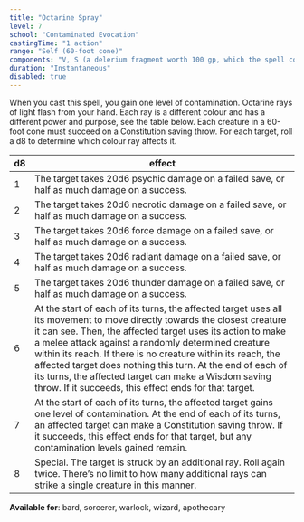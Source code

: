 ```yaml
---
title: "Octarine Spray"
level: 7
school: "Contaminated Evocation"
castingTime: "1 action"
range: "Self (60-foot cone)"
components: "V, S (a delerium fragment worth 100 gp, which the spell consumes)"
duration: "Instantaneous"
disabled: true
---
```


When you cast this spell, you gain one level of contamination. Octarine rays of light flash from your hand. Each ray is a different colour and has a different power and purpose, see the table below. Each creature in a 60-foot cone must succeed on a Constitution saving throw. For each target, roll a d8 to determine which colour ray affects it.

| d8  | effect                                                                                                                                                                                                                                                                                                                                                                                                                                                                                        |
| --- | --------------------------------------------------------------------------------------------------------------------------------------------------------------------------------------------------------------------------------------------------------------------------------------------------------------------------------------------------------------------------------------------------------------------------------------------------------------------------------------------- |
| 1   | The target takes 20d6 psychic damage on a failed save, or half as much damage on a success.                                                                                                                                                                                                                                                                                                                                                                                                   |
| 2   | The target takes 20d6 necrotic damage on a failed save, or half as much damage on a success.                                                                                                                                                                                                                                                                                                                                                                                                  |
| 3   | The target takes 20d6 force damage on a failed save, or half as much damage on a success.                                                                                                                                                                                                                                                                                                                                                                                                     |
| 4   | The target takes 20d6 radiant damage on a failed save, or half as much damage on a success.                                                                                                                                                                                                                                                                                                                                                                                                   |
| 5   | The target takes 20d6 thunder damage on a failed save, or half as much damage on a success.                                                                                                                                                                                                                                                                                                                                                                                                   |
| 6   | At the start of each of its turns, the affected target uses all its movement to move directly towards the closest creature it can see. Then, the affected target uses its action to make a melee attack against a randomly determined creature within its reach. If there is no creature within its reach, the affected target does nothing this turn. At the end of each of its turns, the affected target can make a Wisdom saving throw. If it succeeds, this effect ends for that target. |
| 7   | At the start of each of its turns, the affected target gains one level of contamination. At the end of each of its turns, an affected target can make a Constitution saving throw. If it succeeds, this effect ends for that target, but any contamination levels gained remain.                                                                                                                                                                                                              |
| 8   | Special. The target is struck by an additional ray. Roll again twice. There’s no limit to how many additional rays can strike a single creature in this manner.                                                                                                                                                                                                                                                                                                                               |

**Available for**: bard, sorcerer, warlock, wizard, apothecary
